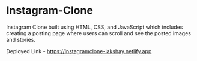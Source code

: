 # Instagram-Clone
Instagram Clone built using HTML, CSS, and JavaScript which includes creating a posting page where users can scroll and see the posted images and stories.

Deployed Link - https://instagramclone-lakshay.netlify.app
